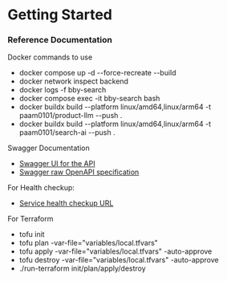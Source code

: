 # Getting Started

### Reference Documentation

Docker commands to use
* docker compose up -d --force-recreate --build
* docker network inspect backend
* docker logs -f  bby-search
* docker compose exec -it bby-search bash
* docker buildx build --platform linux/amd64,linux/arm64 -t paam0101/product-llm --push .
* docker buildx build --platform linux/amd64,linux/arm64 -t paam0101/search-ai --push .

Swagger Documentation
* [Swagger UI for the API](http://localhost:8081/swagger-ui/index.html)
* [Swagger raw OpenAPI specification](http://localhost:8081/v3/api-docs)

For Health checkup:

* [Service health checkup URL](http://localhost:8081/actuator/health)

For Terraform
* tofu init
* tofu plan -var-file="variables/local.tfvars"
* tofu apply -var-file="variables/local.tfvars" -auto-approve
* tofu destroy -var-file="variables/local.tfvars" -auto-approve
* ./run-terraform init/plan/apply/destroy


